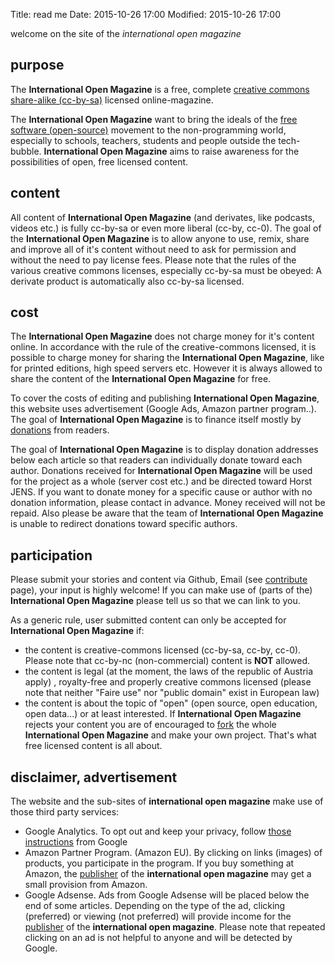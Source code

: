 Title: read me
Date: 2015-10-26 17:00
Modified: 2015-10-26 17:00


welcome on the site of the *international open magazine*

## purpose

The **International Open Magazine** is a free, complete [creative commons share-alike (cc-by-sa)](https://creativecommons.org/licenses/by-sa/4.0/) licensed online-magazine.

The **International Open Magazine** want to bring the ideals of the [free software (open-source)](https://en.wikipedia.org/wiki/Free_software) movement to the non-programming world, especially to schools, teachers, students and people outside the tech-bubble. **International Open Magazine** aims to raise awareness for the possibilities of open, free licensed content.



## content

All content of **International Open Magazine** (and derivates, like podcasts, videos etc.) is fully cc-by-sa or even more liberal (cc-by, cc-0).  The goal of the **International Open Magazine** is to allow anyone to use, remix, share and improve all of it's content without need to ask for permission and without the need to pay license fees. Please note that the rules of the various creative commons licenses, especially cc-by-sa must be obeyed: A derivate product is automatically also cc-by-sa licensed. 



## cost

The **International Open Magazine** does not charge money for it's content online. In accordance with the rule of the creative-commons licensed, it is possible to charge money for sharing the **International Open Magazine**, like for printed editions, high speed servers etc. However it is always allowed to share the content of the **International Open Magazine** for free.

To cover the costs of editing and publishing **International Open Magazine**, this website uses advertisement (Google Ads, Amazon partner program..). The goal of **International Open Magazine**  is to finance itself mostly by [donations](/pages/donate.html) from readers.


The goal of **International Open Magazine** is to display donation addresses below each article so that readers can individually donate toward each author. Donations received for **International Open Magazine** will be used for the project as a whole (server cost etc.) and be directed toward Horst JENS. If you want to donate money for a specific cause or author with no donation information, please contact in advance. Money received will not be repaid. Also please be aware that the team of **International Open Magazine** is unable to redirect donations toward specific authors.

## participation

Please submit your stories and content via Github, Email (see [contribute](/pages/contribute.html) page), your input is highly welcome! If you can make use of (parts of the) **International Open Magazine** please tell us so that we can link to you. 

As a generic rule, user submitted content can only be accepted for **International Open Magazine** if:

  * the content is creative-commons licensed (cc-by-sa, cc-by, cc-0). Please note that cc-by-nc (non-commercial) content is **NOT** allowed.
  * the content is legal (at the moment, the laws of the republic of Austria apply) , royalty-free and properly creative commons licensed (please note that neither "Faire use" nor "public domain" exist in European law)
  * the content is about the topic of "open" (open source, open education, open data...) or at least interested. If **International Open Magazine** rejects your content you are of encouraged to [fork](https://en.wikipedia.org/wiki/Fork_(software_development)) the whole **International Open Magazine** and make your own project. That's what free licensed content is all about.


## disclaimer, advertisement

The website and the sub-sites of **international open magazine** make use of those third party services:

  * Google Analytics. To opt out and keep your privacy, follow [those instructions](https://tools.google.com/dlpage/gaoptout?hl=en) from Google
  * Amazon Partner Program. (Amazon EU). By clicking on links (images) of products, you participate in the program. If you buy something at Amazon, the [publisher](/pages/team.html) of the **international open magazine** may get a small provision from Amazon.
  * Google Adsense. Ads from Google Adsense will be placed below the end of some articles. Depending on the type of the ad, clicking (preferred) or viewing (not preferred) will provide income for the [publisher](http://spielend-programmieren.at/de:kontakt) of the **international open magazine**. Please note that repeated clicking on an ad is not helpful to anyone and will be detected by Google. 
